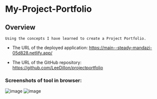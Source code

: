 # My-Project-Portfolio

## Overview
 

```
Using the concepts I have learned to create a Project Portfolio.
```




* The URL of the deployed application: https://main--steady-mandazi-05d828.netlify.app/

* The URL of the GitHub repository: https://github.com/LeeDillon/projectportfolio

### Screenshots of tool in browser:
![image](https://user-images.githubusercontent.com/86656625/226214336-9e6c0cd7-6e71-49c1-881d-c6e798dc8841.png)
![image](https://user-images.githubusercontent.com/86656625/226214364-585c2b77-1e74-4447-b93a-28e8033c56a7.png)
